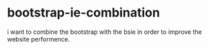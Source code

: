 bootstrap-ie-combination
========================

i want to combine the bootstrap with the bsie in order to improve the website performence. 
